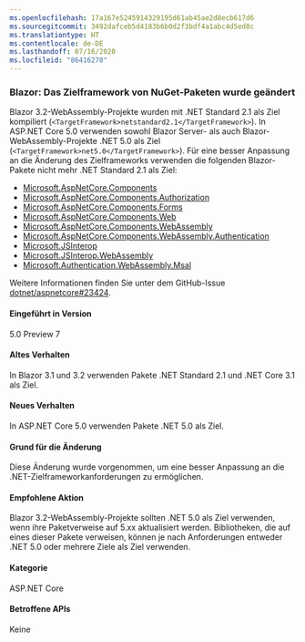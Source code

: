 ```yaml
---
ms.openlocfilehash: 17a167e5245914329195d61ab45ae2d8ecb617d6
ms.sourcegitcommit: 3492dafceb5d4183b6b0d2f3bdf4a1abc4d5ed8c
ms.translationtype: HT
ms.contentlocale: de-DE
ms.lasthandoff: 07/16/2020
ms.locfileid: "86416278"
---
```

### <a name="blazor-target-framework-of-nuget-packages-changed"></a>Blazor: Das Zielframework von NuGet-Paketen wurde geändert

Blazor 3.2-WebAssembly-Projekte wurden mit .NET Standard 2.1 als Ziel kompiliert (`<TargetFramework>netstandard2.1</TargetFramework>`). In ASP.NET Core 5.0 verwenden sowohl Blazor Server- als auch Blazor-WebAssembly-Projekte .NET 5.0 als Ziel (`<TargetFramework>net5.0</TargetFramework>`). Für eine besser Anpassung an die Änderung des Zielframeworks verwenden die folgenden Blazor-Pakete nicht mehr .NET Standard 2.1 als Ziel:

* [Microsoft.AspNetCore.Components](https://www.nuget.org/packages/Microsoft.AspNetCore.Components)
* [Microsoft.AspNetCore.Components.Authorization](https://www.nuget.org/packages/Microsoft.AspNetCore.Components.Authorization)
* [Microsoft.AspNetCore.Components.Forms](https://www.nuget.org/packages/Microsoft.AspNetCore.Components.Forms)
* [Microsoft.AspNetCore.Components.Web](https://www.nuget.org/packages/Microsoft.AspNetCore.Components.Web)
* [Microsoft.AspNetCore.Components.WebAssembly](https://www.nuget.org/packages/Microsoft.AspNetCore.Components.WebAssembly)
* [Microsoft.AspNetCore.Components.WebAssembly.Authentication](https://www.nuget.org/packages/Microsoft.AspNetCore.Components.WebAssembly.Authentication)
* [Microsoft.JSInterop](https://www.nuget.org/packages/Microsoft.JSInterop)
* [Microsoft.JSInterop.WebAssembly](https://www.nuget.org/packages/Microsoft.JSInterop.WebAssembly)
* [Microsoft.Authentication.WebAssembly.Msal](https://www.nuget.org/packages/Microsoft.Authentication.WebAssembly.Msal)

Weitere Informationen finden Sie unter dem GitHub-Issue [dotnet/aspnetcore#23424](https://github.com/dotnet/aspnetcore/issues/23424).

#### <a name="version-introduced"></a>Eingeführt in Version

5.0 Preview 7

#### <a name="old-behavior"></a>Altes Verhalten

In Blazor 3.1 und 3.2 verwenden Pakete .NET Standard 2.1 und .NET Core 3.1 als Ziel.

#### <a name="new-behavior"></a>Neues Verhalten

In ASP.NET Core 5.0 verwenden Pakete .NET 5.0 als Ziel.

#### <a name="reason-for-change"></a>Grund für die Änderung

Diese Änderung wurde vorgenommen, um eine besser Anpassung an die .NET-Zielframeworkanforderungen zu ermöglichen.

#### <a name="recommended-action"></a>Empfohlene Aktion

Blazor 3.2-WebAssembly-Projekte sollten .NET 5.0 als Ziel verwenden, wenn ihre Paketverweise auf 5.xx aktualisiert werden. Bibliotheken, die auf eines dieser Pakete verweisen, können je nach Anforderungen entweder .NET 5.0 oder mehrere Ziele als Ziel verwenden.

#### <a name="category"></a>Kategorie

ASP.NET Core

#### <a name="affected-apis"></a>Betroffene APIs

Keine

<!--

#### Affected APIs

Not detectable via API analysis

-->
